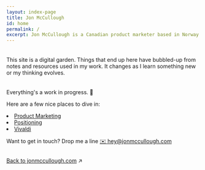 ```yaml
---
layout: index-page
title: Jon McCullough
id: home
permalink: /
excerpt: Jon McCullough is a Canadian product marketer based in Norway. Welcome to his digital garden. 🌳
---
```


<div class="hero-text">
  <p class="hero-title" style="padding-top: 20px;">This site is a digital garden. Things that end up here have bubbled-up from notes and resources used in my work. It changes as I learn something new or my thinking evolves.</p>
  
  <p class="hero-title" style="padding-top: 20px;">Everything's a work in progress. 🌱</p>
  
  <p>Here are a few nice places to dive in:</p>
  
  <li><a class="internal-link" href="/product-marketing/">Product Marketing</a></li>
  <li><a class="internal-link" href="/positioning">Positioning</a></li>
  <li><a class="internal-link" href="/vivaldi">Vivaldi</a></li>
    
  <p>Want to get in touch? Drop me a line <a href="mailto:hey@jonmccullough.com?subject=Hey there">✉️ hey@jonmccullough.com</a></p>
</div>

<div style="position: relative; width: 75%; float: left; display: block;">
<p><a class="internal-link" href="https://jonmccullough.com/">Back to jonmccullough.com</a> ↗</p>
</div>

